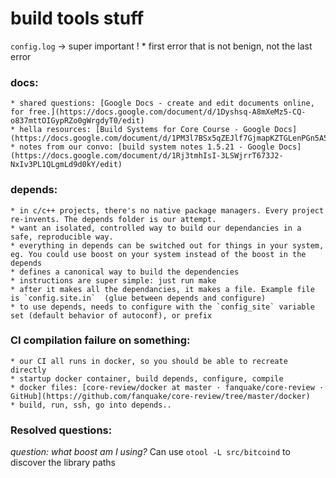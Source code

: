 # build tools stuff
`config.log` -> super important !
	* first error that is not benign, not the last error

### docs:
	* shared questions: [Google Docs - create and edit documents online, for free.](https://docs.google.com/document/d/1Dyshsq-A8mXeMz5-CQ-o837mttOIGypRZo0gWrgdyT0/edit)
	* hella resources: [Build Systems for Core Course - Google Docs](https://docs.google.com/document/d/1PM3l7BSx5qZEJlf7GjmapKZTGLenPGn5A5YKNTWOhQs/edit)
	* notes from our convo: [build system notes 1.5.21 - Google Docs](https://docs.google.com/document/d/1Rj3tmhIsI-3LSWjrrT673J2-NxIv3PL1QLgmLd9d0kY/edit)


### depends:
	* in c/c++ projects, there's no native package managers. Every project re-invents. The depends folder is our attempt.
	* want an isolated, controlled way to build our dependancies in a safe, reproducible way.
	* everything in depends can be switched out for things in your system, eg. You could use boost on your system instead of the boost in the depends
	* defines a canonical way to build the dependencies
	* instructions are super simple: just run make
	* after it makes all the dependancies, it makes a file. Example file is `config.site.in`  (glue between depends and configure)
	* to use depends, needs to configure with the `config_site` variable set (default behavior of autoconf), or prefix

### CI compilation failure on something:
	* our CI all runs in docker, so you should be able to recreate directly
	* startup docker container, build depends, configure, compile
	* docker files: [core-review/docker at master · fanquake/core-review · GitHub](https://github.com/fanquake/core-review/tree/master/docker)
	* build, run, ssh, go into depends..

### Resolved questions:
*question: what boost am I using?*
Can use `otool -L src/bitcoind` to discover the library paths